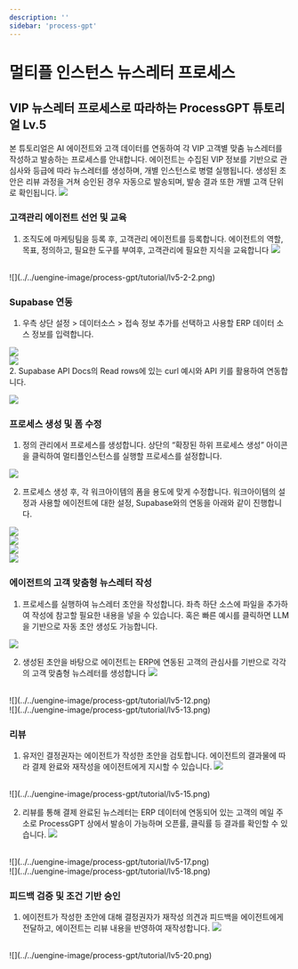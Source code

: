 ```yaml
---
description: ''
sidebar: 'process-gpt'
---
```


# 멀티플 인스턴스 뉴스레터 프로세스

## VIP 뉴스레터 프로세스로 따라하는 ProcessGPT 튜토리얼 Lv.5

본 튜토리얼은 AI 에이전트와 고객 데이터를 연동하여 각 VIP 고객별 맞춤 뉴스레터를 작성하고 발송하는 프로세스를 안내합니다.
에이전트는 수집된 VIP 정보를 기반으로 관심사와 등급에 따라 뉴스레터를 생성하며, 개별 인스턴스로 병렬 실행됩니다.
생성된 초안은 리뷰 과정을 거쳐 승인된 경우 자동으로 발송되며, 발송 결과 또한 개별 고객 단위로 확인됩니다.
![](../../uengine-image/process-gpt/tutorial/lv5-0.png)
<br>


### 고객관리 에이전트 선언 및 교육

1. 조직도에 마케팅팀을 등록 후, 고객관리 에이전트를 등록합니다. 에이전트의 역할, 목표, 정의하고, 필요한 도구를 부여후, 고객관리에 필요한 지식을 교육합니다
![](../../uengine-image/process-gpt/tutorial/lv5-1.png)
<br>
![](../../uengine-image/process-gpt/tutorial/lv5-2-2.png)
<br>

### Supabase 연동

1. 우측 상단 설정 > 데이터소스 > 접속 정보 추가를 선택하고 사용할 ERP 데이터 소스 정보를 입력합니다.

![](../../uengine-image/process-gpt/tutorial/lv4-2.png)
<br>
![](../../uengine-image/process-gpt/tutorial/lv5-3.png)
<br>
2. Supabase API Docs의 Read rows에 있는 curl 예시와 API 키를 활용하여 연동합니다.

![](../../uengine-image/process-gpt/tutorial/lv4-3.png)
<br>


### 프로세스 생성 및 폼 수정

1. 정의 관리에서 프로세스를 생성합니다. 상단의 “확장된 하위 프로세스 생성” 아이콘을 클릭하여 멀티플인스턴스를 실행할 프로세스를 설정합니다.

![](../../uengine-image/process-gpt/tutorial/lv5-4.png)
<br>

2. 프로세스 생성 후, 각 워크아이템의 폼을 용도에 맞게 수정합니다. 워크아이템의 설정과 사용할 에이전트에 대한 설정, Supabase와의 연동을 아래와 같이 진행합니다.

![](../../uengine-image/process-gpt/tutorial/lv5-5.png)
<br>
![](../../uengine-image/process-gpt/tutorial/lv5-6.png)
<br>
![](../../uengine-image/process-gpt/tutorial/lv5-7.png)
<br>
![](../../uengine-image/process-gpt/tutorial/lv5-8.png)
<br>


### 에이전트의 고객 맞춤형 뉴스레터 작성

1. 프로세스를 실행하여 뉴스레터 초안을 작성합니다. 좌측 하단 소스에 파일을 추가하여 작성에 참고할 필요한 내용을 넣을 수 있습니다.
   혹은 빠른 예시를 클릭하면 LLM을 기반으로 자동 초안 생성도 가능합니다.

![](../../uengine-image/process-gpt/tutorial/lv5-9.png)
<br>

2. 생성된 초안을 바탕으로 에이전트는 ERP에 연동된 고객의 관심사를 기반으로 각각의 고객 맞춤형 뉴스레터를 생성합니다
![](../../uengine-image/process-gpt/tutorial/lv5-11.png)
<br>
![](../../uengine-image/process-gpt/tutorial/lv5-12.png)
<br>
![](../../uengine-image/process-gpt/tutorial/lv5-13.png)
<br>


### 리뷰
1. 유저인 결정권자는 에이전트가 작성한 초안을 검토합니다. 에이전트의 결과물에 따라 결제 완료와 재작성을 에이전트에게 지시할 수 있습니다.
![](../../uengine-image/process-gpt/tutorial/lv5-14.png)
<br>
![](../../uengine-image/process-gpt/tutorial/lv5-15.png)
<br>

2. 리뷰를 통해 결제 완료된 뉴스레터는 ERP 데이터에 연동되어 있는 고객의 메일 주소로 ProcessGPT 상에서 발송이 가능하며 오픈률, 클릭률 등 결과를 확인할 수 있습니다.
![](../../uengine-image/process-gpt/tutorial/lv5-16.png)
<br>
![](../../uengine-image/process-gpt/tutorial/lv5-17.png)
<br>
![](../../uengine-image/process-gpt/tutorial/lv5-18.png)
<br>


### 피드백 검증 및 조건 기반 승인
1. 에이전트가 작성한 초안에 대해 결정권자가 재작성 의견과 피드백을 에이전트에게 전달하고, 에이전트는 리뷰 내용을 반영하여 재작성합니다.
![](../../uengine-image/process-gpt/tutorial/lv5-19.png)
<br>
![](../../uengine-image/process-gpt/tutorial/lv5-20.png)
<br>
